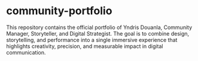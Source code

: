 # community-portfolio
This repository contains the official portfolio of Yndris Douanla, Community Manager, Storyteller, and Digital Strategist. The goal is to combine design, storytelling, and performance into a single immersive experience that highlights creativity, precision, and measurable impact in digital communication.
